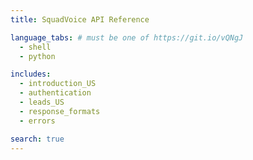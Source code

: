 ```yaml
---
title: SquadVoice API Reference

language_tabs: # must be one of https://git.io/vQNgJ
  - shell
  - python

includes:
  - introduction_US
  - authentication
  - leads_US
  - response_formats
  - errors

search: true
---
```


<script>
  window.location = "v1/us.html";
</script>
